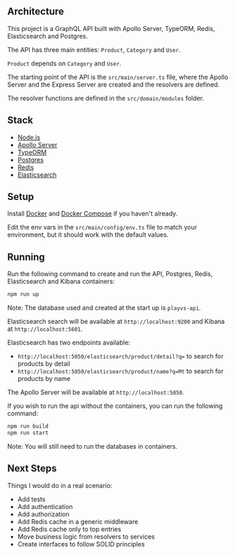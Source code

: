 ## Architecture

This project is a GraphQL API built with Apollo Server, TypeORM, Redis, Elasticsearch and Postgres.

The API has three main entities: `Product`, `Category` and `User`.

`Product` depends on `Category` and `User`.

The starting point of the API is the `src/main/server.ts` file, where the Apollo Server and the Express Server are created and the resolvers are defined.

The resolver functions are defined in the `src/domain/modules` folder.

## Stack

- [Node.js](https://nodejs.org/en/)
- [Apollo Server](https://www.apollographql.com/docs/apollo-server/)
- [TypeORM](https://typeorm.io/#/)
- [Postgres](https://www.postgresql.org/)
- [Redis](https://redis.io/)
- [Elasticsearch](https://www.elastic.co/)

## Setup

Install [Docker](https://docs.docker.com/compose/install/) and [Docker Compose](https://docs.docker.com/get-docker/) if you haven't already.

Edit the env vars in the `src/main/config/env.ts` file to match your environment, but it should work with the default values.

## Running
Run the following command to create and run the API, Postgres, Redis, Elasticsearch and Kibana containers:
```bash
npm run up
```
Note: The database used and created at the start up is `playvs-api`.

Elasticsearch search will be available at `http://localhost:9200` and Kibana at `http://localhost:5601`.

Elasticsearch has two endpoints available:
- `http://localhost:5050/elasticsearch/product/detail?q=` to search for products by detail
- `http://localhost:5050/elasticsearch/product/name?q=Mt` to search for products by name

The Apollo Server will be available at `http://localhost:5050`.

If you wish to run the api without the containers, you can run the following command:
```bash
npm run build
npm run start
```
Note: You will still need to run the databases in containers.

## Next Steps

Things I would do in a real scenario:

- Add tests
- Add authentication
- Add authorization
- Add Redis cache in a generic middleware
- Add Redis cache only to top entries
- Move business logic from resolvers to services
- Create interfaces to follow SOLID principles